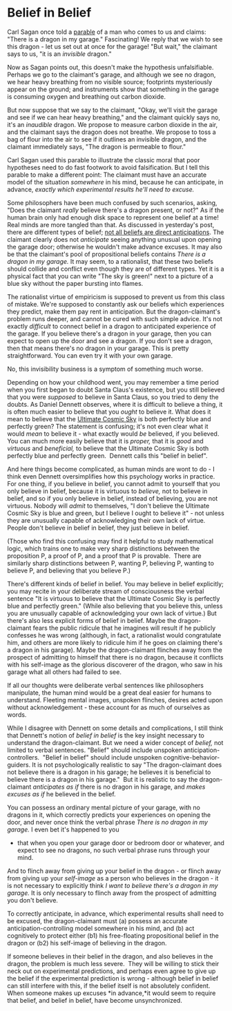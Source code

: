 
# Belief in Belief

Carl Sagan once told a
[parable](http://www.godlessgeeks.com/LINKS/Dragon.htm) of a man
who comes to us and claims: "There is a dragon in my garage."
Fascinating! We reply that we wish to see this dragon - let us set
out at once for the garage! "But wait," the claimant says to us,
"it is an *invisible* dragon."

Now as Sagan points out, this doesn't make the hypothesis
unfalsifiable. Perhaps we go to the claimant's garage, and although
we see no dragon, we hear heavy breathing from no visible source;
footprints mysteriously appear on the ground; and instruments show
that something in the garage is consuming oxygen and breathing out
carbon dioxide.

But now suppose that we say to the claimant, "Okay, we'll visit the
garage and see if we can hear heavy breathing," and the claimant
quickly says no, it's an *inaudible* dragon. We propose to measure
carbon dioxide in the air, and the claimant says the dragon does
not breathe. We propose to toss a bag of flour into the air to see
if it outlines an invisible dragon, and the claimant immediately
says, "The dragon is permeable to flour."

Carl Sagan used this parable to illustrate the classic moral that
poor hypotheses need to do fast footwork to avoid falsification.
But I tell this parable to make a different point: The claimant
must have an accurate model of the situation *somewhere* in his
mind, because he can anticipate, in advance,
*exactly which experimental results he'll need to excuse.*



Some philosophers have been much confused by such scenarios,
asking, "Does the claimant *really* believe there's a dragon
present, or not?" As if the human brain only had enough disk space
to represent one belief at a time! Real minds are more tangled than
that. As discussed in yesterday's post, there are different types
of belief;
[not all beliefs are direct anticipations](/lw/i3/making_beliefs_pay_rent_in_anticipated_experiences/).
The claimant clearly does not *anticipate* seeing anything unusual
upon opening the garage door; otherwise he wouldn't make advance
excuses. It may also be that the claimant's pool of propositional
beliefs contains *There is a dragon in my garage.* It may seem, to
a rationalist, that these two beliefs should collide and conflict
even though they are of different types. Yet it is a physical fact
that you can write "The sky is green!" next to a picture of a blue
sky without the paper bursting into flames.

The rationalist virtue of empiricism is supposed to prevent us from
this class of mistake. We're supposed to constantly ask our beliefs
which experiences they predict, make them pay rent in anticipation.
But the dragon-claimant's problem runs deeper, and cannot be cured
with such simple advice. It's not exactly *difficult* to connect
belief in a dragon to anticipated experience of the garage. If you
believe there's a dragon in your garage, then you can expect to
open up the door and see a dragon. If you don't see a dragon, then
that means there's no dragon in your garage. This is pretty
straightforward. You can even try it with your own garage.

No, this invisibility business is a symptom of something much
worse.

Depending on how your childhood went, you may remember a time
period when you first began to doubt Santa Claus's existence, but
you still believed that you were *supposed* to believe in Santa
Claus, so you tried to deny the doubts. As Daniel Dennett observes,
where it is difficult to believe a thing, it is often much easier
to believe that you *ought* to believe it. What does it mean to
believe that the
[Ultimate Cosmic Sky](/lw/gt/a_fable_of_science_and_politics/) is
both perfectly blue and perfectly green? The statement is
confusing; it's not even clear what it would *mean* to believe it -
what exactly would *be* believed, if you believed. You can much
more easily believe that it is *proper,* that it is *good* and
*virtuous* and *beneficial,* to believe that the Ultimate Cosmic
Sky is both perfectly blue and perfectly green.  Dennett calls this
"belief in belief".

And here things become complicated, as human minds are wont to do -
I think even Dennett oversimplifies how this psychology works in
practice. For one thing, if you believe in belief, you cannot admit
to yourself that you only believe in belief, because it is virtuous
to *believe,* not to believe in belief, and so if you only believe
in belief, instead of believing, you are not virtuous. Nobody will
*admit* to themselves, "I don't believe the Ultimate Cosmic Sky is
blue and green, but I believe I ought to believe it" - not unless
they are unusually capable of acknowledging their own lack of
virtue. People don't believe in belief in belief, they just believe
in belief.

(Those who find this confusing may find it helpful to study
mathematical logic, which trains one to make very sharp
distinctions between the proposition P, a proof of P, and a proof
that P is provable.  There are similarly sharp distinctions between
P, wanting P, believing P, wanting to believe P, and believing that
you believe P.)

There's different kinds of belief in belief. You may believe in
belief explicitly; you may recite in your deliberate stream of
consciousness the verbal sentence "It is virtuous to believe that
the Ultimate Cosmic Sky is perfectly blue and perfectly green."
(While also believing that you believe this, unless you are
unusually capable of acknowledging your own lack of virtue.) But
there's also less explicit forms of belief in belief. Maybe the
dragon-claimant fears the public ridicule that he imagines will
result if he publicly confesses he was wrong (although, in fact, a
rationalist would congratulate him, and others are more likely to
ridicule him if he goes on claiming there's a dragon in his
garage). Maybe the dragon-claimant flinches away from the prospect
of admitting to himself that there is no dragon, because it
conflicts with his self-image as the glorious discoverer of the
dragon, who saw in his garage what all others had failed to see.

If all our thoughts were deliberate verbal sentences like
philosophers manipulate, the human mind would be a great deal
easier for humans to understand. Fleeting mental images, unspoken
flinches, desires acted upon without acknowledgement - these
account for as much of ourselves as words.

While I disagree with Dennett on some details and complications, I
still think that Dennett's notion of *belief in belief* is the key
insight necessary to understand the dragon-claimant. But we need a
wider concept of *belief,* not limited to verbal sentences.
"Belief" should include unspoken anticipation-controllers.  "Belief
in belief" should include unspoken cognitive-behavior-guiders. It
is not psychologically realistic to say "The dragon-claimant does
not believe there is a dragon in his garage; he believes it is
beneficial to believe there is a dragon in his garage."  But it is
realistic to say the dragon-claimant *anticipates as if* there is
no dragon in his garage, and *makes excuses as if* he believed in
the belief.

You can possess an ordinary mental picture of your garage, with no
dragons in it, which correctly predicts your experiences on opening
the door, and never once think the verbal phrase
*There is no dragon in my garage.* I even bet it's happened to you
- that when you open your garage door or bedroom door or whatever,
and expect to see no dragons, no such verbal phrase runs through
your mind.

And to flinch away from giving up your belief in the dragon - or
flinch away from giving up your *self-image* as a person who
believes in the dragon - it is not necessary to explicitly think
*I want to believe there's a dragon in my garage.* It is only
necessary to flinch away from the prospect of admitting you don't
believe.

To correctly anticipate, in advance, which experimental results
shall need to be excused, the dragon-claimant must (a) possess an
accurate anticipation-controlling model somewhere in his mind, and
(b) act cognitively to protect either (b1) his free-floating
propositional belief in the dragon or (b2) his self-image of
believing in the dragon.

If someone believes in their belief in the dragon, and also
believes in the dragon, the problem is much less severe.  They will
be willing to stick their neck out on experimental predictions, and
perhaps even agree to give up the belief if the experimental
prediction is wrong - although belief in belief can still interfere
with this, if the belief itself is not absolutely confident.  When
someone makes up excuses *in advance,*it would seem to require that
belief, and belief in belief, have become unsynchronized.
